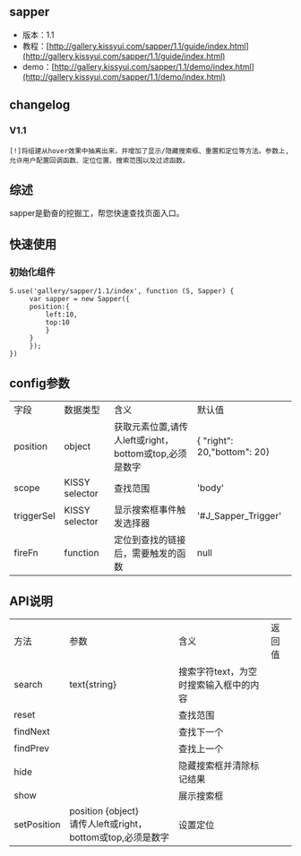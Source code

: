 ## sapper

* 版本：1.1
* 教程：[http://gallery.kissyui.com/sapper/1.1/guide/index.html](http://gallery.kissyui.com/sapper/1.1/guide/index.html)
* demo：[http://gallery.kissyui.com/sapper/1.1/demo/index.html](http://gallery.kissyui.com/sapper/1.1/demo/index.html)

## changelog

### V1.1

    [!]将组建从hover效果中抽离出来，并增加了显示/隐藏搜索框、重置和定位等方法。参数上,允许用户配置回调函数、定位位置、搜索范围以及过滤函数。


## 综述

sapper是勤奋的挖掘工，帮您快速查找页面入口。

## 快速使用

### 初始化组件

    S.use('gallery/sapper/1.1/index', function (S, Sapper) {
         var sapper = new Sapper({
         position:{
             left:10,
             top:10
             }
         }
         });
    })

## config参数

<table>
<tr>
<td>字段</td>
<td>数据类型</td>
<td>含义</td>
<td>默认值</td>
</tr>
<tr>
<td>position</td>
<td>object</td>
<td>获取元素位置,请传人left或right，bottom或top,必须是数字</td>
<td> {  "right": 20,"bottom": 20}</td>
</tr>
<tr>
<td>scope</td>
<td>KISSY selector</td>
<td>查找范围</td>
<td>'body'</td>
</tr>
<tr>
<td>triggerSel</td>
<td>KISSY selector</td>
<td>显示搜索框事件触发选择器</td>
<td>'#J_Sapper_Trigger'</td>
</tr>
<tr>
<td>fireFn</td>
<td>function</td>
<td>定位到查找的链接后，需要触发的函数</td>
<td>null</td>
</tr>
</table>


## API说明
<table>
<tr>
<td>方法</td>
<td>参数</td>
<td>含义</td>
<td>返回值</td>
</tr>
<tr>
<td>search</td>
<td>text{string}</td>
<td>搜索字符text，为空时搜索输入框中的内容</td>
<td></td>
</tr>
<tr>
<td>reset</td>
<td></td>
<td>查找范围</td>
<td></td>
</tr>
<tr>
<td>findNext</td>
<td> </td>
<td>查找下一个</td>
<td> </td>
</tr>
<tr>
<td>findPrev</td>
<td></td>
<td>查找上一个</td>
<td> </td>
</tr>
<tr>
<td>hide</td>
<td> </td>
<td>隐藏搜索框并清除标记结果</td>
<td> </td>
</tr>
<tr>
<td>show</td>
<td></td>
<td>展示搜索框</td>
<td> </td>
</tr>
<tr>
<td>setPosition</td>
<td> position {object} <br/>请传人left或right，bottom或top,必须是数字</td>
<td>设置定位</td>
<td> </td>
</tr>
</table>
